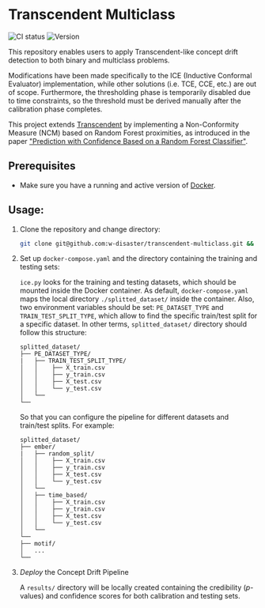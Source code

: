 # Transcendent Multiclass

![CI status](https://github.com/malware-concept-drift-detection/transcendent-multiclass/actions/workflows/check.yml/badge.svg) 
![Version](https://img.shields.io/github/v/release/malware-concept-drift-detection/transcendent-multiclass?style=plastic)

This repository enables users to apply Transcendent-like concept drift detection to both binary and multiclass problems.

Modifications have been made specifically to the ICE (Inductive Conformal Evaluator) implementation, while other solutions (i.e. TCE, CCE, etc.) are out of scope. Furthermore, the thresholding phase is temporarily disabled due to time constraints, so the threshold must be derived manually after the calibration phase completes.

This project extends  [Transcendent](https://github.com/s2labres/transcendent-release/tree/main) by implementing a Non-Conformity Measure (NCM) based on Random Forest proximities, as introduced in the paper ["Prediction with Confidence Based on a Random Forest Classifier"](https://s2lab.cs.ucl.ac.uk/projects/transcend/).


## Prerequisites

- Make sure you have a running and active version of [Docker](https://docs.docker.com/engine/install/).

## Usage:

1. Clone the repository and change directory:
    ```bash
    git clone git@github.com:w-disaster/transcendent-multiclass.git && cd transcendent-multiclass
    ```

2. Set up `docker-compose.yaml` and the directory containing the training and testing sets:

    `ice.py` looks for the training and testing datasets, which should be mounted inside the Docker container.
    As default, `docker-compose.yaml` maps the local directory `./splitted_dataset/` inside the container.
    Also, two environment variables should be set: `PE_DATASET_TYPE` and `TRAIN_TEST_SPLIT_TYPE`, which allow to find the specific train/test split for a specific dataset. 
    In other terms, `splitted_dataset/` directory should follow this structure:


    ```plaintext
    splitted_dataset/
    ├── PE_DATASET_TYPE/
    |   ├── TRAIN_TEST_SPLIT_TYPE/
    │   │    ├── X_train.csv
    │   │    ├── y_train.csv
    │   │    ├── X_test.csv
    │   │    └── y_test.csv
    │   └──
    └── 
    ```

    So that you can configure the pipeline for different datasets and train/test splits. For example:

    ```plaintext
    splitted_dataset/
    ├── ember/
    |   ├── random_split/
    │   │    ├── X_train.csv
    │   │    ├── y_train.csv
    │   │    ├── X_test.csv
    │   │    └── y_test.csv
    │   └──
    │   ├── time_based/
    │   │    ├── X_train.csv
    │   │    ├── y_train.csv
    │   │    ├── X_test.csv
    │   │    └── y_test.csv
    │   └──
    └── 
    ├── motif/
    │   ...
    └── 
    ```

3. *Deploy* the Concept Drift Pipeline
    
    A `results/` directory will be locally created containing the credibility ($p$-values) and confidence scores for both calibration and testing sets.


